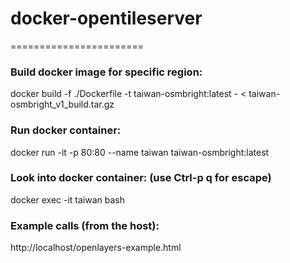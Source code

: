 # docker-opentileserver
=======================

### Build docker image for specific region:
docker build   -f ./Dockerfile   -t taiwan-osmbright:latest   -    <    taiwan-osmbright_v1_build.tar.gz

### Run docker container:
docker run -it -p 80:80 --name taiwan taiwan-osmbright:latest

### Look into docker container:   (use Ctrl-p q for escape)
docker exec -it  taiwan bash

### Example calls (from the host):
http://localhost/openlayers-example.html
